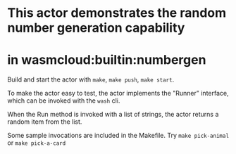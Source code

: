 # This actor demonstrates the random number generation capability
# in wasmcloud:builtin:numbergen

Build and start the actor with `make`, `make push`, `make start`.

To make the actor easy to test,
the actor implements the "Runner" interface, which can be
invoked with the `wash` cli. 

When the Run method is invoked with a list of strings,
the actor returns a random item from the list.

Some sample invocations are included in the Makefile. Try
`make pick-animal` or `make pick-a-card`

